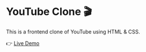 # YouTube Clone 🎬

This is a frontend clone of YouTube using HTML & CSS.

👉 <a href="https://rishi8603.github.io/YoutubeClone1/" target="_blank">Live Demo</a>
